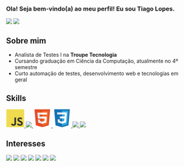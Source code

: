 ### Ola! Seja bem-vindo(a) ao meu perfil! Eu sou Tiago Lopes.

<div>
  <img src="https://github-readme-stats.vercel.app/api/top-langs/?username=tiago0br&layout=compact" height="180em" />
  <img src="https://github-readme-stats.vercel.app/api?username=tiago0br&show_icons=true&theme=onedark" height="180em" />
</div>

## Sobre mim

-  Analista de Testes I na <strong>Troupe Tecnologia</strong>
-  Cursando graduação em Ciência da Computação, atualmente no 4º semestre
-  Curto automação de testes, desenvolvimento web e tecnologias em geral

## Skills
<div>
  <a href="https://developer.mozilla.org/pt-BR/docs/Web/JavaScript" target="_blank" title="Javascript">
    <img src="https://raw.githubusercontent.com/devicons/devicon/master/icons/javascript/javascript-original.svg" heigth="50px" width="50px" />
  </a>
  
  <a href="https://www.cypress.io/" target="_blank" title="Cypress.io">
    <img src="https://avatars.githubusercontent.com/u/8908513?s=280&v=4" heigth="55px" width="55px" />
  </a>
  
  <a href="https://developer.mozilla.org/pt-BR/docs/Web/HTML" target="_blank" title="HTML5">
    <img src="https://raw.githubusercontent.com/devicons/devicon/master/icons/html5/html5-original.svg" heigth="50px" width="50px" />
  </a>
  
  <a href="https://developer.mozilla.org/pt-BR/docs/Web/CSS" target="_blank" title="CSS3">
    <img src="https://raw.githubusercontent.com/devicons/devicon/master/icons/css3/css3-original.svg" heigth="50px" width="50px" />
  </a>
  
  <a href="https://en.wikipedia.org/wiki/C_(programming_language)" target="_blank" title="C/C++">
    <img src="https://cdn.jsdelivr.net/gh/devicons/devicon/icons/c/c-original.svg" heigth="50px" width="50px" />
  </a>
  
  <a href="https://git-scm.com/" target="_blank" title="Git">
    <img src="https://cdn.jsdelivr.net/gh/devicons/devicon/icons/git/git-original.svg" heigth="50px" width="50px" />
  </a>
</div>

## Interesses
<div>
  <img src="https://cdn.jsdelivr.net/gh/devicons/devicon/icons/java/java-original-wordmark.svg" heigth="50px" width="50px" />
  <img src="https://www.pngkit.com/png/detail/824-8249199_drag-and-drop-action-in-selenium-webdriver-selenium.png" heigth="50px" width="50px" />
  <img src="https://cdn.jsdelivr.net/gh/devicons/devicon/icons/react/react-original-wordmark.svg" heigth="50px" width="50px" />
  <img src="https://cdn.jsdelivr.net/gh/devicons/devicon/icons/nodejs/nodejs-original.svg" heigth="50px" width="50px" />
  <img src="https://cdn.jsdelivr.net/gh/devicons/devicon/icons/python/python-original.svg" heigth="50px" width="50px" />
  <img src="https://cdn.jsdelivr.net/gh/devicons/devicon/icons/ruby/ruby-original-wordmark.svg" heigth="50px" width="50px" />
  <img src="https://upload.wikimedia.org/wikipedia/commons/thumb/e/e4/Robot-framework-logo.png/250px-Robot-framework-logo.png" heigth="60px" width="60px" />
</div>
<!--
**Tiago0Br/Tiago0Br** is a ✨ _special_ ✨ repository because its `README.md` (this file) appears on your GitHub profile.

Here are some ideas to get you started:

- 🔭 I’m currently working on ...
- 🌱 I’m currently learning ...
- 👯 I’m looking to collaborate on ...
- 🤔 I’m looking for help with ...
- 💬 Ask me about ...
- 📫 How to reach me: ...
- 😄 Pronouns: ...
- ⚡ Fun fact: ...
-->
